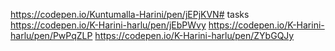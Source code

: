 https://codepen.io/Kuntumalla-Harini/pen/jEPjKVN# tasks
https://codepen.io/K-Harini-harlu/pen/jEbPWvy
https://codepen.io/K-Harini-harlu/pen/PwPqZLP
https://codepen.io/K-Harini-harlu/pen/ZYbGQJy
